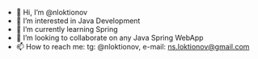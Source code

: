 - 👋 Hi, I’m @nloktionov
- 👀 I’m interested in Java Development
- 🌱 I’m currently learning Spring
- 💞️ I’m looking to collaborate on any Java Spring WebApp
- 📫 How to reach me: tg: @nloktionov, e-mail: ns.loktionov@gmail.com

<!---
nloktionov/nloktionov is a ✨ special ✨ repository because its `README.md` (this file) appears on your GitHub profile.
You can click the Preview link to take a look at your changes.
--->
